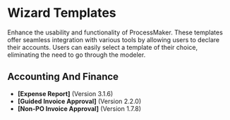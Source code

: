 # Wizard Templates
Enhance the usability and functionality of ProcessMaker. These templates offer seamless integration with various tools by allowing users to declare their accounts. Users can easily select a template of their choice, eliminating the need to go through the modeler.
## Accounting And Finance
- **[Expense Report]** (Version 3.1.6)
- **[Guided Invoice Approval]** (Version 2.2.0)
- **[Non-PO Invoice Approval]** (Version 1.7.8)
